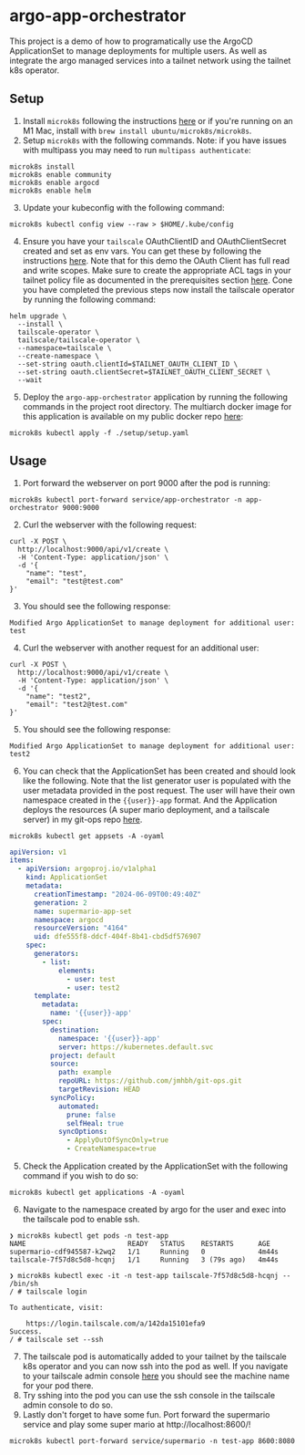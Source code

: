 # argo-app-orchestrator

This project is a demo of how to programatically use the ArgoCD ApplicationSet to manage deployments for multiple users. As well as integrate the argo managed services into a tailnet network using the tailnet k8s operator.

## Setup
1. Install `microk8s` following the instructions [here](https://ubuntu.com/tutorials/install-a-local-kubernetes-with-microk8s#2-deploying-microk8s) or
if you're running on an M1 Mac, install with `brew install ubuntu/microk8s/microk8s`.
2. Setup `microk8s` with the following commands. Note: if you have issues with multipass you may need to run `multipass authenticate`:
```shell
microk8s install
microk8s enable community
microk8s enable argocd
microk8s enable helm
```
3. Update your kubeconfig with the following command:
```shell
microk8s kubectl config view --raw > $HOME/.kube/config
```
4. Ensure you have your `tailscale` OAuthClientID and OAuthClientSecret created and set as env vars. You can get these by following the instructions [here](https://tailscale.com/kb/1215/oauth-clients). Note that for this demo the OAuth Client has full read and write scopes. Make sure to create the appropriate ACL tags in your tailnet policy file as documented in the prerequisites section [here](https://tailscale.com/kb/1236/kubernetes-operator). Cone you have completed the previous steps now install the tailscale operator by running the following command:
```shell
helm upgrade \
  --install \
  tailscale-operator \
  tailscale/tailscale-operator \
  --namespace=tailscale \
  --create-namespace \
  --set-string oauth.clientId=$TAILNET_OAUTH_CLIENT_ID \
  --set-string oauth.clientSecret=$TAILNET_OAUTH_CLIENT_SECRET \
  --wait
```
5. Deploy the `argo-app-orchestrator` application by running the following commands in the project root directory. The multiarch docker image for this application is available on my public docker repo [here](https://hub.docker.com/r/jmhbh/public/tags):
```shell
microk8s kubectl apply -f ./setup/setup.yaml
```

## Usage

1. Port forward the webserver on port 9000 after the pod is running:
```shell
microk8s kubectl port-forward service/app-orchestrator -n app-orchestrator 9000:9000
```
2. Curl the webserver with the following request:
```shell
curl -X POST \
  http://localhost:9000/api/v1/create \
  -H 'Content-Type: application/json' \
  -d '{
    "name": "test",
    "email": "test@test.com"
}'
```
3. You should see the following response:
```
Modified Argo ApplicationSet to manage deployment for additional user: test
```
4. Curl the webserver with another request for an additional user:
```shell
curl -X POST \
  http://localhost:9000/api/v1/create \
  -H 'Content-Type: application/json' \
  -d '{
    "name": "test2",
    "email": "test2@test.com"
}'
```
5. You should see the following response:
```
Modified Argo ApplicationSet to manage deployment for additional user: test2
```
6. You can check that the ApplicationSet has been created and should look like the following. Note that the list generator user is populated with the user metadata provided in the post request. The user will have their own namespace created in the `{{user}}-app` format. And the Application deploys the resources (A super mario deployment, and a tailscale server) in my git-ops repo [here](https://github.com/jmhbh/git-ops).
```shell
microk8s kubectl get appsets -A -oyaml
```
```yaml
apiVersion: v1
items:
  - apiVersion: argoproj.io/v1alpha1
    kind: ApplicationSet
    metadata:
      creationTimestamp: "2024-06-09T00:49:40Z"
      generation: 2
      name: supermario-app-set
      namespace: argocd
      resourceVersion: "4164"
      uid: dfe555f8-ddcf-404f-8b41-cbd5df576907
    spec:
      generators:
        - list:
            elements:
              - user: test
              - user: test2
      template:
        metadata:
          name: '{{user}}-app'
        spec:
          destination:
            namespace: '{{user}}-app'
            server: https://kubernetes.default.svc
          project: default
          source:
            path: example
            repoURL: https://github.com/jmhbh/git-ops.git
            targetRevision: HEAD
          syncPolicy:
            automated:
              prune: false
              selfHeal: true
            syncOptions:
              - ApplyOutOfSyncOnly=true
              - CreateNamespace=true
```
5. Check the Application created by the ApplicationSet with the following command if you wish to do so:
```shell
microk8s kubectl get applications -A -oyaml
```
6. Navigate to the namespace created by argo for the user and exec into the tailscale pod to enable ssh.
```shell
❯ microk8s kubectl get pods -n test-app
NAME                         READY   STATUS    RESTARTS      AGE
supermario-cdf945587-k2wq2   1/1     Running   0             4m44s
tailscale-7f57d8c5d8-hcqnj   1/1     Running   3 (79s ago)   4m44s

❯ microk8s kubectl exec -it -n test-app tailscale-7f57d8c5d8-hcqnj -- /bin/sh
/ # tailscale login

To authenticate, visit:

	https://login.tailscale.com/a/142da15101efa9
Success.
/ # tailscale set --ssh
```
7. The tailscale pod is automatically added to your tailnet by the tailscale k8s operator and you can now ssh into the pod as well. If you navigate to your tailscale admin console [here](https://login.tailscale.com/admin/machines) you should see the machine name for your pod there.
8. Try sshing into the pod you can use the ssh console in the tailscale admin console to do so.
9. Lastly don't forget to have some fun. Port forward the supermario service and play some super mario at http://localhost:8600/!
```shell
microk8s kubectl port-forward service/supermario -n test-app 8600:8080
```
